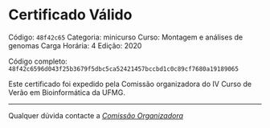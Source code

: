 # Certificado Válido

Código: `48f42c65`
Categoria: minicurso
Curso: Montagem e análises de genomas
Carga Horária: 4
Edição: 2020


Código completo: `48f42c6596d043f25b3679f5dbc5ca52421457bccbd1c0c89cf7680a19189065`


Este certificado foi expedido pela Comissão organizadora do IV Curso de Verão em Bioinformática da UFMG.

----

Qualquer dúvida contacte a [_Comissão Organizadora_](<mailto:cursobioinfoufmg@gmail.com$subject=[Certificados]>)

